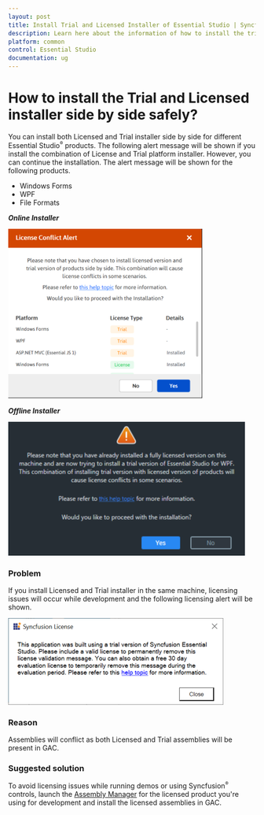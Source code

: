 ```yaml
---
layout: post
title: Install Trial and Licensed Installer of Essential Studio | Syncfusion
description: Learn here about the information of how to install the trial and licensed installer side by side safely.
platform: common
control: Essential Studio
documentation: ug
---
```



# How to install the Trial and Licensed installer side by side safely?

You can install both Licensed and Trial installer side by side for different Essential Studio<sup style="font-size:70%">&reg;</sup> products. The following alert message will be shown if you install the combination of License and Trial platform installer. However, you can continue the installation. The alert message will be shown for the following products.

* Windows Forms
* WPF
* File Formats  

<em>**Online Installer**</em>

![License Conflict Alert](Errors/Side-by-side_img2.png)

<em>**Offline Installer**</em>

![Alert Message](Errors/Side-by-side_img1.png)


### Problem

If you install Licensed and Trial installer in the same machine, licensing issues will occur while development and the following licensing alert will be shown.

![Syncfusion<sup style="font-size:70%">®</sup> License](Errors/Side-by-side_img3.png)

### Reason

Assemblies will conflict as both Licensed and Trial assemblies will be present in GAC.

### Suggested solution

To avoid licensing issues while running demos or using Syncfusion<sup style="font-size:70%">&reg;</sup> controls, launch the [Assembly Manager](https://help.syncfusion.com/common/essential-studio/utilities#assembly-manager) for the licensed product you're using for development and install the licensed assemblies in GAC.


